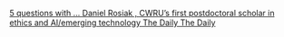 [5 questions with … Daniel Rosiak , CWRU’s first postdoctoral scholar in ethics and AI/emerging technology The Daily The Daily](https://qi.tc/qi/114872)